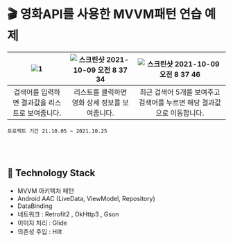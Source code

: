 # 🎬 영화API를 사용한 MVVM패턴 연습 예제

![1](https://user-images.githubusercontent.com/55980680/136634824-7a38a873-cf62-43ec-8cf6-8e7a52fd5764.png)  |   ![스크린샷 2021-10-09 오전 8 37 34](https://user-images.githubusercontent.com/55980680/136634828-10f94bb6-b1c0-47db-8fac-362603f1df6d.png) | ![스크린샷 2021-10-09 오전 8 37 46](https://user-images.githubusercontent.com/55980680/136634829-087c5d35-8ae5-426d-9e19-7df7a77fae04.png) |
:-------------------------:|:-------------------------:|:-------------------------:
검색어를 입력하면 결과값을 리스트로 보여줍니다.   |   리스트를 클릭하면 영화 상세 정보를 보여줍니다. |  최근 검색어 5개를 보여주고 검색어를 누르면 해당 결과값으로 이동합니다.

`프로젝트 기간 21.10.05 ~ 2021.10.25`

<br><br>

## 📌 Technology Stack
- MVVM 아키텍처 패턴
- Android AAC (LiveData, ViewModel, Repository)
- DataBinding
- 네트워크 : Retrofit2 , OkHttp3 , Gson
- 이미지 처리 : Glide
- 의존성 주입 : Hilt



